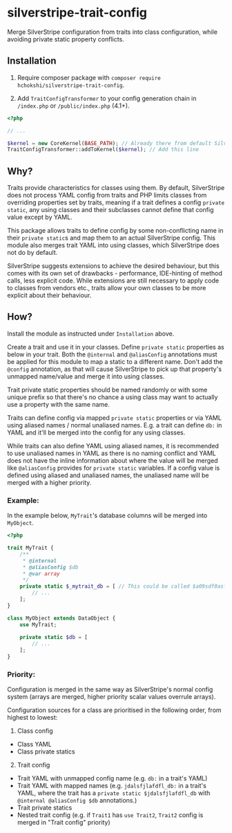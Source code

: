 # silverstripe-trait-config
Merge SilverStripe configuration from traits into class configuration, while avoiding private static property conflicts.

## Installation
1. Require composer package with `composer require hchokshi/silverstripe-trait-config`.

2. Add `TraitConfigTransformer` to your config generation chain in `/index.php` or `/public/index.php` (4.1+).
```php
<?php

// ...

$kernel = new CoreKernel(BASE_PATH); // Already there from default SilverStripe install
TraitConfigTransformer::addToKernel($kernel); // Add this line
```

## Why?
Traits provide characteristics for classes using them. By default, SilverStripe does not process YAML config from traits and 
PHP limits classes from overriding properties set by traits, meaning if a trait defines a config `private static`, any using 
classes and their subclasses cannot define that config value except by YAML.

This package allows traits to define config by some non-conflicting name in their `private static`s and map them to an actual 
SilverStripe config. This module also merges trait YAML into using classes, which SilverStripe does not do by default.

SilverStripe suggests extensions to achieve the desired behaviour, but this comes with its own set of drawbacks - performance, 
IDE-hinting of method calls, less explicit code. While extensions are still necessary to apply code to classes from vendors etc.,
traits allow your own classes to be more explicit about their behaviour.

## How?
Install the module as instructed under `Installation` above.

Create a trait and use it in your classes. Define `private static` properties as below in your trait. Both the `@internal` and 
`@aliasConfig` annotations must be applied for this module to map a static to a different name. Don't add the `@config` annotation, 
as that will cause SilverStripe to pick up that property's unmapped name/value and merge it into using classes.

Trait private static properties should be named randomly or with some unique prefix so that there's no chance a using class may want 
to actually use a property with the same name.

Traits can define config via mapped `private static` properties or via YAML using aliased names / normal unaliased names. E.g. a trait 
can define `db:` in YAML and it'll be merged into the config for any using classes.

While traits can also define YAML using aliased names, it is recommended to use unaliased names in YAML as there is no naming conflict and 
YAML does not have the inline information about where the value will be merged like `@aliasConfig` provides for `private static` variables.
If a config value is defined using aliased and unaliased names, the unaliased name will be merged with a higher priority.

### Example:
In the example below, `MyTrait`'s database columns will be merged into `MyObject`.

```php
<?php

trait MyTrait {
    /**
     * @internal
     * @aliasConfig $db
     * @var array 
     */
    private static $_mytrait_db = [ // This could be called $a09sdf0asfoiasdfj - "@aliasConfig $db" is the important part
        // ...
    ];
}

class MyObject extends DataObject {
    use MyTrait;
    
    private static $db = [
        // ...
    ];
}
```

### Priority:
Configuration is merged in the same way as SilverStripe's normal config system (arrays are merged, higher priority scalar values overrule arrays).

Configuration sources for a class are prioritised in the following order, from highest to lowest:

1. Class config
  - Class YAML
  - Class private statics
2. Trait config
  - Trait YAML with unmapped config name (e.g. `db:` in a trait's YAML)
  - Trait YAML with mapped names (e.g. `jdalsfjlafdfl_db:` in a trait's YAML, where the trait has a `private static $jdalsfjlafdfl_db` with `@internal @aliasConfig $db` annotations.)
  - Trait private statics
  - Nested trait config (e.g. if `Trait1` has `use Trait2`, `Trait2` config is merged in "Trait config" priority)

